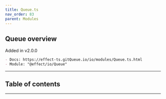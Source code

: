 ```yaml
---
title: Queue.ts
nav_order: 83
parent: Modules
---
```


## Queue overview

Added in v2.0.0

```md
- Docs: https://effect-ts.gitQueue.io/io/modules/Queue.ts.html
- Module: "@effect/io/Queue"
```

---

<h2 class="text-delta">Table of contents</h2>

---
